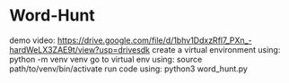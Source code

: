 # Word-Hunt
demo video: https://drive.google.com/file/d/1bhv1DdxzRfl7_PXn_-hardWeLX3ZAE9t/view?usp=drivesdk
create a virtual environment using:
python -m venv venv
go to virtual env using: source path/to/venv/bin/activate
run code using:
python3 word_hunt.py
